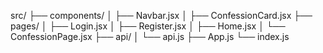 src/
├── components/
│   ├── Navbar.jsx
│   ├── ConfessionCard.jsx
├── pages/
│   ├── Login.jsx
│   ├── Register.jsx
│   ├── Home.jsx
│   └── ConfessionPage.jsx
├── api/
│   └── api.js
├── App.js
└── index.js
